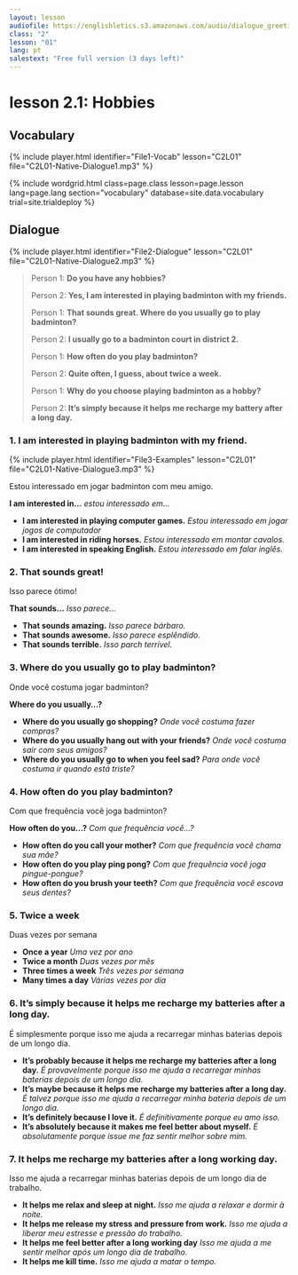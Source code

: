 ```yaml
---
layout: lesson
audiofile: https://englishletics.s3.amazonaws.com/audio/dialogue_greetings_01.mp3
class: "2"
lesson: "01"
lang: pt
salestext: "Free full version (3 days left)"
---
```


# lesson 2.1: Hobbies 

## Vocabulary
{% include player.html identifier="File1-Vocab" lesson="C2L01" file="C2L01-Native-Dialogue1.mp3" %}

{% include wordgrid.html 
		class=page.class 
		lesson=page.lesson 
		lang=page.lang
		section="vocabulary"
		database=site.data.vocabulary 
		trial=site.trialdeploy %}



## Dialogue
{% include player.html identifier="File2-Dialogue" lesson="C2L01" file="C2L01-Native-Dialogue2.mp3" %}

             
> Person 1: **Do you have any hobbies?**
> 
> Person 2: **Yes, I am interested in playing badminton with my friends.**   
> 
> Person 1: **That sounds great. Where do you usually go to play badminton?**  
> 
> Person 2: **I usually go to a badminton court in district 2.**  
>     
> Person 1: **How often do you play badminton?**  
>     
> Person 2: **Quite often, I guess, about twice a week.**   
>     
> Person 1: **Why do you choose playing badminton as a hobby?**  
>     
> Person 2: **It’s simply because it helps me recharge my battery after a long day.**   



### 1. I am interested in playing badminton with my friend.
{% include player.html identifier="File3-Examples" lesson="C2L01" file="C2L01-Native-Dialogue3.mp3" %}

Estou interessado em jogar badminton com meu amigo. 

**I am interested in…** *estou interessado em…*

- **I am interested in playing computer games.** *Estou interessado em jogar jogos de computador*
- **I am interested in riding horses.** *Estou interessado em montar cavalos.*
- **I am interested in speaking English.** *Estou interessado em falar inglês.*

### 2. That sounds great!

Isso parece ótimo! 

**That sounds…** *Isso parece…*

- **That sounds amazing.** *Isso parece bárbaro.*
- **That sounds awesome.** *Isso parece esplêndido.*
- **That sounds terrible.** *Isso parch terrível.*

### 3. Where do you usually go to play badminton?

Onde você costuma jogar badminton?

**Where do you usually…?**

- **Where do you usually go shopping?** *Onde você costuma fazer compras?*
- **Where do you usually hang out with your friends?** *Onde você costuma sair com seus amigos?*
- **Where do you usually go to when you feel sad?** *Para onde você costuma ir quando está triste?*

### 4. How often do you play badminton?

Com que frequência você joga badminton?

**How often do you…?** *Com que frequência você…?*
- **How often do you call your mother?** *Com que frequência você chama sua mãe?*
- **How often do you play ping pong?** *Com que frequência você joga pingue-pongue?*
- **How often do you brush your teeth?** *Com que frequência você escova seus dentes?*

### 5. Twice a week

Duas vezes por semana

- **Once a year** *Uma vez por ano*
- **Twice a month** *Duas vezes por mês*
- **Three times a week** *Três vezes por semana*
- **Many times a day** *Várias vezes por dia*

### 6. It’s simply because it helps me recharge my batteries after a long day.

É simplesmente porque isso me ajuda a recarregar minhas baterias depois de um longo dia.

- **It’s probably because it helps me recharge my batteries after a long day.** *É provavelmente porque isso me ajuda a recarregar minhas baterias depois de um longo dia.*
- **It’s maybe because it helps me recharge my batteries after a long day.** *É talvez porque isso me ajuda a recarregar minha bateria depois de um longo dia.*
- **It’s definitely because I love it.** *É definitivamente porque eu amo isso.*
- **It’s absolutely because it makes me feel better about myself.** *É absolutamente porque issue me faz sentir melhor sobre mim.*

### 7. It helps me recharge my batteries after a long working day.

Isso me ajuda a recarregar minhas baterias depois de um longo dia de trabalho.

- **It helps me relax and sleep at night.** *Isso me ajuda a relaxar e dormir à noite.*
- **It helps me release my stress and pressure from work.** *Isso me ajuda a liberar meu estresse e pressão do trabalho.*
- **It helps me feel better after a long working day** *Isso me ajuda a me sentir melhor após um longo dia de trabalho.*
- **It helps me kill time.** *Isso me ajuda a matar o tempo.*

